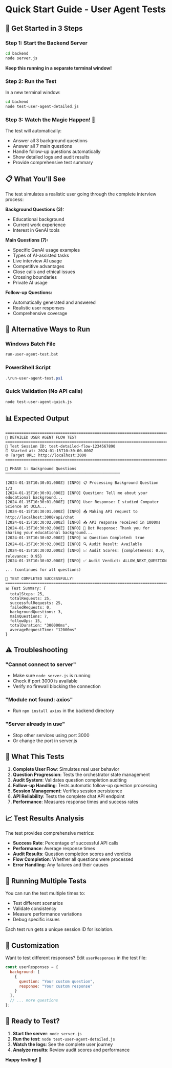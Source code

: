 # Quick Start Guide - User Agent Tests

## 🚀 Get Started in 3 Steps

### Step 1: Start the Backend Server
```bash
cd backend
node server.js
```
**Keep this running in a separate terminal window!**

### Step 2: Run the Test
In a new terminal window:
```bash
cd backend
node test-user-agent-detailed.js
```

### Step 3: Watch the Magic Happen! 🎉
The test will automatically:
- Answer all 3 background questions
- Answer all 7 main questions  
- Handle follow-up questions automatically
- Show detailed logs and audit results
- Provide comprehensive test summary

## 📋 What You'll See

The test simulates a realistic user going through the complete interview process:

**Background Questions (3):**
- Educational background
- Current work experience  
- Interest in GenAI tools

**Main Questions (7):**
- Specific GenAI usage examples
- Types of AI-assisted tasks
- Live interview AI usage
- Competitive advantages
- Close calls and ethical issues
- Crossing boundaries
- Private AI usage

**Follow-up Questions:**
- Automatically generated and answered
- Realistic user responses
- Comprehensive coverage

## 🔧 Alternative Ways to Run

### Windows Batch File
```bash
run-user-agent-test.bat
```

### PowerShell Script
```powershell
.\run-user-agent-test.ps1
```

### Quick Validation (No API calls)
```bash
node test-user-agent-quick.js
```

## 📊 Expected Output

```
================================================================================
🧪 DETAILED USER AGENT FLOW TEST
================================================================================
📝 Test Session ID: test-detailed-flow-1234567890
⏰ Started at: 2024-01-15T10:30:00.000Z
🌐 Target URL: http://localhost:3000
================================================================================

🔄 PHASE 1: Background Questions
──────────────────────────────────────────────────

[2024-01-15T10:30:01.000Z] [INFO] 📋 Processing Background Question 1/3
[2024-01-15T10:30:01.000Z] [INFO] Question: Tell me about your educational background...
[2024-01-15T10:30:01.000Z] [INFO] User Response: I studied Computer Science at UCLA...
[2024-01-15T10:30:01.000Z] [INFO] 📤 Making API request to http://localhost:3000/api/chat
[2024-01-15T10:30:02.000Z] [INFO] 📥 API response received in 1000ms
[2024-01-15T10:30:02.000Z] [INFO] 🤖 Bot Response: Thank you for sharing your educational background...
[2024-01-15T10:30:02.000Z] [INFO] 📊 Question Completed: true
[2024-01-15T10:30:02.000Z] [INFO] 🔍 Audit Result: Available
[2024-01-15T10:30:02.000Z] [INFO] 📈 Audit Scores: {completeness: 0.9, relevance: 0.95}
[2024-01-15T10:30:02.000Z] [INFO] ✅ Audit Verdict: ALLOW_NEXT_QUESTION

... (continues for all questions)

🎉 TEST COMPLETED SUCCESSFULLY!
================================================================================
📊 Test Summary: {
  totalSteps: 25,
  totalRequests: 25,
  successfulRequests: 25,
  failedRequests: 0,
  backgroundQuestions: 3,
  mainQuestions: 7,
  followUps: 15,
  totalDuration: "300000ms",
  averageRequestTime: "12000ms"
}
```

## ⚠️ Troubleshooting

### "Cannot connect to server"
- Make sure `node server.js` is running
- Check if port 3000 is available
- Verify no firewall blocking the connection

### "Module not found: axios"
- Run `npm install axios` in the backend directory

### "Server already in use"
- Stop other services using port 3000
- Or change the port in server.js

## 🎯 What This Tests

1. **Complete User Flow**: Simulates real user behavior
2. **Question Progression**: Tests the orchestrator state management
3. **Audit System**: Validates question completion auditing
4. **Follow-up Handling**: Tests automatic follow-up question processing
5. **Session Management**: Verifies session persistence
6. **API Reliability**: Tests the complete chat API endpoint
7. **Performance**: Measures response times and success rates

## 📈 Test Results Analysis

The test provides comprehensive metrics:
- **Success Rate**: Percentage of successful API calls
- **Performance**: Average response times
- **Audit Results**: Question completion scores and verdicts
- **Flow Completion**: Whether all questions were processed
- **Error Handling**: Any failures and their causes

## 🔄 Running Multiple Tests

You can run the test multiple times to:
- Test different scenarios
- Validate consistency
- Measure performance variations
- Debug specific issues

Each test run gets a unique session ID for isolation.

## 📝 Customization

Want to test different responses? Edit `userResponses` in the test file:
```javascript
const userResponses = {
  background: [
    {
      question: "Your custom question",
      response: "Your custom response"
    }
  ],
  // ... more questions
};
```

## 🎉 Ready to Test?

1. **Start the server**: `node server.js`
2. **Run the test**: `node test-user-agent-detailed.js`
3. **Watch the logs**: See the complete user journey
4. **Analyze results**: Review audit scores and performance

**Happy testing! 🚀**


